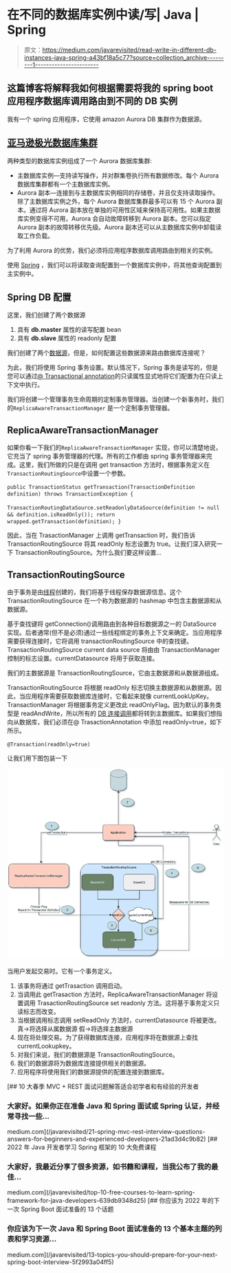 # 在不同的数据库实例中读/写| Java | Spring

> 原文：<https://medium.com/javarevisited/read-write-in-different-db-instances-java-spring-a43bf18a5c77?source=collection_archive---------1----------------------->

## 这篇博客将解释我如何根据需要将我的 spring boot 应用程序数据库调用路由到不同的 DB 实例

我有一个 spring 应用程序，它使用 amazon Aurora DB 集群作为数据源。

## [亚马逊极光数据库集群](https://docs.aws.amazon.com/AmazonRDS/latest/AuroraUserGuide/Aurora.Overview.html)

两种类型的数据库实例组成了一个 Aurora 数据库集群:

*   主数据库实例—支持读写操作，并对群集卷执行所有数据修改。每个 Aurora 数据库集群都有一个主数据库实例。
*   Aurora 副本—连接到与主数据库实例相同的存储卷，并且仅支持读取操作。除了主数据库实例之外，每个 Aurora 数据库集群最多可以有 15 个 Aurora 副本。通过将 Aurora 副本放在单独的可用性区域来保持高可用性。如果主数据库实例变得不可用，Aurora 会自动故障转移到 Aurora 副本。您可以指定 Aurora 副本的故障转移优先级。Aurora 副本还可以从主数据库实例中卸载读取工作负载。

为了利用 Aurora 的优势，我们必须将应用程序数据库调用路由到相关的实例。

使用 [Spring](/javarevisited/top-10-free-courses-to-learn-spring-framework-for-java-developers-639db9348d25) ，我们可以将读取查询配置到一个数据库实例中，将其他查询配置到主实例中。

## Spring DB 配置

这里，我们创建了两个数据源

1.  具有 **db.master** 属性的读写配置 bean
2.  具有 **db.slave** 属性的 readonly 配置

我们创建了两个[数据源](https://javarevisited.blogspot.com/2012/06/jdbc-database-connection-pool-in-spring.html)，但是，如何配置这些数据源来路由数据库连接呢？

为此，我们将使用 Spring 事务设置。默认情况下，Spring 事务是读写的，但是您可以通过[@ Transactional annotation](https://javarevisited.blogspot.com/2021/08/spring-transactional-example-how-to.html)的只读属性显式地将它们配置为在只读上下文中执行。

我们将创建一个管理事务生命周期的定制事务管理器。当创建一个新事务时，我们的`ReplicaAwareTransactionManager` 是一个定制事务管理器。

## ReplicaAwareTransactionManager

如果你看一下我们的`ReplicaAwareTransactionManager` 实现，你可以清楚地说，它充当了 spring 事务管理器的代理。所有的工作都由 spring 事务管理器来完成。这里，我们所做的只是在调用 get transaction 方法时，根据事务定义在`TransactionRoutingSource`中设置一个参数。

```
public TransactionStatus getTransaction(TransactionDefinition definition) throws TransactionException {  
          TransactionRoutingDataSource.setReadonlyDataSource(definition != null && definition.isReadOnly()); return wrapped.getTransaction(definition); }
```

因此，当在 TrasactionManager 上调用 getTransaction 时，我们告诉 TransactionRoutingSource 将其 readOnly 标志设置为 true。让我们深入研究一下 TransactionRoutingSource。为什么我们要这样设置…

## TransactionRoutingSource

由于事务是由[线程](https://javarevisited.blogspot.com/2020/04/difference-between-atomic-volatile-and-synchronized-in-java-multi-threading.html)创建的，我们将基于线程保存数据源信息。这个 TransactionRoutingSource 在一个称为数据源的 hashmap 中包含主数据源和从数据源。

基于查找键将 getConnection()调用路由到各种目标数据源之一的 DataSource 实现。后者通常(但不是必须)通过一些线程绑定的事务上下文来确定。当应用程序需要获得连接时，它将调用 transactionRoutingSource 中的查找键。TransactionRoutingSource current data source 将由由 TransactionManager 控制的标志设置。currentDatasource 将用于获取连接。

我们的主数据源是 TransactionRoutingSource，它由主数据源和从数据源组成。

TransactionRoutingSource 将根据 readOnly 标志切换主数据源和从数据源。因此，当应用程序需要获取数据库连接时，它看起来就像 currentLookUpKey。TransactionManager 将根据事务定义更改此 readOnlyFlag。因为默认的事务类型是 readAndWrite，所以所有的 [DB 连接调用](https://javarevisited.blogspot.com/2016/02/how-to-connect-to-microsoft-sql-server-from-Eclipse.html)都将转到主数据库。如果我们想指向从数据库，我们必须在@ TrasactionAnnotation 中添加 readOnly=true，如下所示。

```
@Transaction(readOnly=true)
```

让我们用下图包装一下

[![](img/733cfe08e2017972b36100454debc204.png)](https://www.java67.com/2013/02/how-to-connect-mysql-database-from-java.html)

当用户发起交易时。它有一个事务定义。

1.  该事务将通过 getTrasaction 调用启动。
2.  当调用此 getTrasaction 方法时，ReplicaAwareTransactionManager 将设置调用 TrasactionRoutingSource set readonly 方法。这将基于事务定义只读标志而改变。
3.  当根据调用标志调用 setReadOnly 方法时，currentDatasource 将被更改。
    真→将选择从属数据源
    假→将选择主数据源
4.  现在将处理交易。为了获得数据库连接，应用程序将在数据源上查找 currentLookupkey。
5.  对我们来说，我们的数据源是 TransactionRoutingSource。
6.  我们的数据源将为数据库连接提供相关的数据源。
7.  应用程序将使用我们的数据源提供的配置连接到数据库。

[](/javarevisited/21-spring-mvc-rest-interview-questions-answers-for-beginners-and-experienced-developers-21ad3d4c9b82) [## 10 大春季 MVC + REST 面试问题解答适合初学者和有经验的开发者

### 大家好。如果你正在准备 Java 和 Spring 面试或 Spring 认证，并经常寻找一些…

medium.com](/javarevisited/21-spring-mvc-rest-interview-questions-answers-for-beginners-and-experienced-developers-21ad3d4c9b82) [](/javarevisited/top-10-free-courses-to-learn-spring-framework-for-java-developers-639db9348d25) [## 2022 年 Java 开发者学习 Spring 框架的 10 大免费课程

### 大家好，我最近分享了很多资源，如书籍和课程，当我公布了我的最佳…

medium.com](/javarevisited/top-10-free-courses-to-learn-spring-framework-for-java-developers-639db9348d25) [](/javarevisited/13-topics-you-should-prepare-for-your-next-spring-boot-interview-5f2993a04ff5) [## 你应该为 2022 年的下一次 Spring Boot 面试准备的 13 个话题

### 你应该为下一次 Java 和 Spring Boot 面试准备的 13 个基本主题的列表和学习资源…

medium.com](/javarevisited/13-topics-you-should-prepare-for-your-next-spring-boot-interview-5f2993a04ff5)